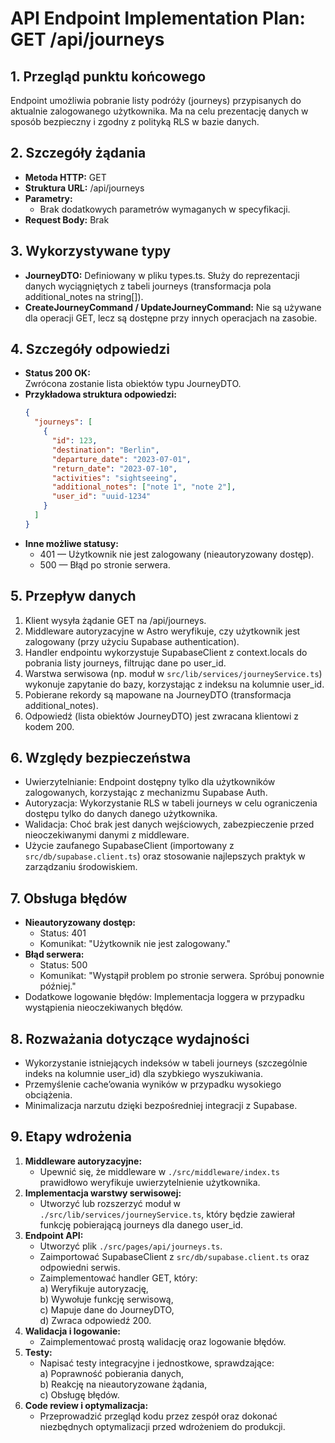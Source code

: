 # API Endpoint Implementation Plan: GET /api/journeys

## 1. Przegląd punktu końcowego
Endpoint umożliwia pobranie listy podróży (journeys) przypisanych do aktualnie zalogowanego użytkownika. Ma na celu prezentację danych w sposób bezpieczny i zgodny z polityką RLS w bazie danych.

## 2. Szczegóły żądania
- **Metoda HTTP:** GET  
- **Struktura URL:** /api/journeys  
- **Parametry:**  
  - Brak dodatkowych parametrów wymaganych w specyfikacji.  
- **Request Body:** Brak

## 3. Wykorzystywane typy
- **JourneyDTO:** Definiowany w pliku types.ts. Służy do reprezentacji danych wyciągniętych z tabeli journeys (transformacja pola additional_notes na string[]).
- **CreateJourneyCommand / UpdateJourneyCommand:** Nie są używane dla operacji GET, lecz są dostępne przy innych operacjach na zasobie.

## 4. Szczegóły odpowiedzi
- **Status 200 OK:**  
  Zwrócona zostanie lista obiektów typu JourneyDTO.
- **Przykładowa struktura odpowiedzi:**
  ```json
  {
    "journeys": [
      {
        "id": 123,
        "destination": "Berlin",
        "departure_date": "2023-07-01",
        "return_date": "2023-07-10",
        "activities": "sightseeing",
        "additional_notes": ["note 1", "note 2"],
        "user_id": "uuid-1234"
      }
    ]
  }
  ```
- **Inne możliwe statusy:**  
  - 401 — Użytkownik nie jest zalogowany (nieautoryzowany dostęp).  
  - 500 — Błąd po stronie serwera.

## 5. Przepływ danych
1. Klient wysyła żądanie GET na /api/journeys.
2. Middleware autoryzacyjne w Astro weryfikuje, czy użytkownik jest zalogowany (przy użyciu Supabase authentication).
3. Handler endpointu wykorzystuje SupabaseClient z context.locals do pobrania listy journeys, filtrując dane po user_id.
4. Warstwa serwisowa (np. moduł w `src/lib/services/journeyService.ts`) wykonuje zapytanie do bazy, korzystając z indeksu na kolumnie user_id.
5. Pobierane rekordy są mapowane na JourneyDTO (transformacja additional_notes).
6. Odpowiedź (lista obiektów JourneyDTO) jest zwracana klientowi z kodem 200.

## 6. Względy bezpieczeństwa
- Uwierzytelnianie: Endpoint dostępny tylko dla użytkowników zalogowanych, korzystając z mechanizmu Supabase Auth.
- Autoryzacja: Wykorzystanie RLS w tabeli journeys w celu ograniczenia dostępu tylko do danych danego użytkownika.
- Walidacja: Choć brak jest danych wejściowych, zabezpieczenie przed nieoczekiwanymi danymi z middleware.
- Użycie zaufanego SupabaseClient (importowany z `src/db/supabase.client.ts`) oraz stosowanie najlepszych praktyk w zarządzaniu środowiskiem.

## 7. Obsługa błędów
- **Nieautoryzowany dostęp:**  
  - Status: 401  
  - Komunikat: "Użytkownik nie jest zalogowany."
- **Błąd serwera:**  
  - Status: 500  
  - Komunikat: "Wystąpił problem po stronie serwera. Spróbuj ponownie później."
- Dodatkowe logowanie błędów: Implementacja loggera w przypadku wystąpienia nieoczekiwanych błędów.

## 8. Rozważania dotyczące wydajności
- Wykorzystanie istniejących indeksów w tabeli journeys (szczególnie indeks na kolumnie user_id) dla szybkiego wyszukiwania.
- Przemyślenie cache’owania wyników w przypadku wysokiego obciążenia.
- Minimalizacja narzutu dzięki bezpośredniej integracji z Supabase.

## 9. Etapy wdrożenia
1. **Middleware autoryzacyjne:**  
   - Upewnić się, że middleware w `./src/middleware/index.ts` prawidłowo weryfikuje uwierzytelnienie użytkownika.
2. **Implementacja warstwy serwisowej:**  
   - Utworzyć lub rozszerzyć moduł w `./src/lib/services/journeyService.ts`, który będzie zawierał funkcję pobierającą journeys dla danego user_id.
3. **Endpoint API:**  
   - Utworzyć plik `./src/pages/api/journeys.ts`.
   - Zaimportować SupabaseClient z `src/db/supabase.client.ts` oraz odpowiedni serwis.
   - Zaimplementować handler GET, który:  
     a) Weryfikuje autoryzację,  
     b) Wywołuje funkcję serwisową,  
     c) Mapuje dane do JourneyDTO,  
     d) Zwraca odpowiedź 200.
4. **Walidacja i logowanie:**  
   - Zaimplementować prostą walidację oraz logowanie błędów.
5. **Testy:**  
   - Napisać testy integracyjne i jednostkowe, sprawdzające:  
     a) Poprawność pobierania danych,  
     b) Reakcję na nieautoryzowane żądania,  
     c) Obsługę błędów.
6. **Code review i optymalizacja:**  
   - Przeprowadzić przegląd kodu przez zespół oraz dokonać niezbędnych optymalizacji przed wdrożeniem do produkcji.
